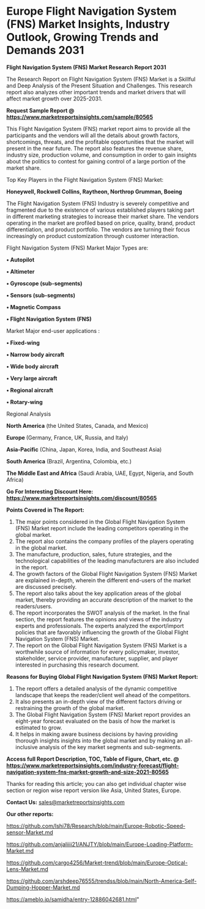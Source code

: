 # Europe Flight Navigation System (FNS) Market Insights, Industry Outlook, Growing Trends and Demands 2031

<strong>Flight Navigation System (FNS) Market Research Report 2031</strong>

The Research Report on Flight Navigation System (FNS) Market is a Skillful and Deep Analysis of the Present Situation and Challenges. This research report also analyzes other important trends and market drivers that will affect market growth over 2025-2031.

<strong>Request Sample Report @ <a href=https://www.marketreportsinsights.com/sample/80565>https://www.marketreportsinsights.com/sample/80565</a></strong>

This Flight Navigation System (FNS) market report aims to provide all the participants and the vendors will all the details about growth factors, shortcomings, threats, and the profitable opportunities that the market will present in the near future. The report also features the revenue share, industry size, production volume, and consumption in order to gain insights about the politics to contest for gaining control of a large portion of the market share.

Top Key Players in the Flight Navigation System (FNS) Market:

<strong>Honeywell, Rockwell Collins, Raytheon, Northrop Grumman, Boeing</strong>

The Flight Navigation System (FNS) Industry is severely competitive and fragmented due to the existence of various established players taking part in different marketing strategies to increase their market share. The vendors operating in the market are profiled based on price, quality, brand, product differentiation, and product portfolio. The vendors are turning their focus increasingly on product customization through customer interaction.

Flight Navigation System (FNS) Market Major Types are:

<strong>• Autopilot

• Altimeter

• Gyroscope (sub-segments)

• Sensors (sub-segments)

• Magnetic Compass

• Flight Navigation System (FNS)</strong>

Market Major end-user applications :

<strong>• Fixed-wing

• Narrow body aircraft

• Wide body aircraft

• Very large aircraft

• Regional aircraft

• Rotary-wing</strong>

Regional Analysis

</u><strong><b>North America</b></strong> (the United States, Canada, and Mexico)

<strong><b>Europe </b></strong>(Germany, France, UK, Russia, and Italy)

<strong><b>Asia-Pacific</b></strong> (China, Japan, Korea, India, and Southeast Asia)

<strong><b>South America</b></strong> (Brazil, Argentina, Colombia, etc.)

<strong><b>The Middle East and Africa</b></strong> (Saudi Arabia, UAE, Egypt, Nigeria, and South Africa)

<strong>Go For Interesting Discount Here: <a href=https://www.marketreportsinsights.com/discount/80565>https://www.marketreportsinsights.com/discount/80565</a></strong>

<strong>Points Covered in The Report:</strong>
<ol>
  <li>The major points considered in the Global Flight Navigation System (FNS) Market report include the leading competitors operating in the global market.</li>
  <li>The report also contains the company profiles of the players operating in the global market.</li>
  <li>The manufacture, production, sales, future strategies, and the technological capabilities of the leading manufacturers are also included in the report.</li>
  <li>The growth factors of the Global Flight Navigation System (FNS) Market are explained in-depth, wherein the different end-users of the market are discussed precisely.</li>
  <li>The report also talks about the key application areas of the global market, thereby providing an accurate description of the market to the readers/users.</li>
  <li>The report incorporates the SWOT analysis of the market. In the final section, the report features the opinions and views of the industry experts and professionals. The experts analyzed the export/import policies that are favorably influencing the growth of the Global Flight Navigation System (FNS) Market.</li>
  <li>The report on the Global Flight Navigation System (FNS) Market is a worthwhile source of information for every policymaker, investor, stakeholder, service provider, manufacturer, supplier, and player interested in purchasing this research document.</li>
</ol>
<strong>Reasons for Buying Global Flight Navigation System (FNS) Market Report:</strong>

<ol>
  <li>The report offers a detailed analysis of the dynamic competitive landscape that keeps the reader/client well ahead of the competitors.</li>
  <li>It also presents an in-depth view of the different factors driving or restraining the growth of the global market.</li>
  <li>The Global Flight Navigation System (FNS) Market report provides an eight-year forecast evaluated on the basis of how the market is estimated to grow.</li>
  <li>It helps in making aware business decisions by having providing thorough insights insights into the global market and by making an all-inclusive analysis of the key market segments and sub-segments.</li>
</ol>
<strong>Access full Report Description, TOC, Table of Figure, Chart, etc. @ <a href=https://www.marketreportsinsights.com/industry-forecast/flight-navigation-system-fns-market-growth-and-size-2021-80565>https://www.marketreportsinsights.com/industry-forecast/flight-navigation-system-fns-market-growth-and-size-2021-80565</a></strong>


Thanks for reading this article; you can also get individual chapter wise section or region wise report version like Asia, United States, Europe.

<strong>Contact Us:</strong>
sales@marketreportsinsights.com

<strong>Our other reports:</strong>

<a href=https://github.com/Ishi78/Research/blob/main/Europe-Robotic-Speed-sensor-Market.md>https://github.com/Ishi78/Research/blob/main/Europe-Robotic-Speed-sensor-Market.md</a>

<a href=https://github.com/anjaliiii21/ANJTY/blob/main/Europe-Loading-Platform-Market.md>https://github.com/anjaliiii21/ANJTY/blob/main/Europe-Loading-Platform-Market.md</a>

<a href=https://github.com/cargo4256/Market-trend/blob/main/Europe-Optical-Lens-Market.md>https://github.com/cargo4256/Market-trend/blob/main/Europe-Optical-Lens-Market.md</a>

<a href=https://github.com/arshdeep76555/trendss/blob/main/North-America-Self-Dumping-Hopper-Market.md>https://github.com/arshdeep76555/trendss/blob/main/North-America-Self-Dumping-Hopper-Market.md</a>

<a href=https://ameblo.jp/samidha/entry-12886042681.html>https://ameblo.jp/samidha/entry-12886042681.html</a>"

